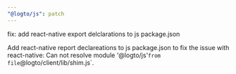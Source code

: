 ```yaml
---
"@logto/js": patch
---
```


fix: add react-native export delclarations to js package.json

Add react-native report declareations to js package.json to fix the issue with react-native: Can not resolve module '@logto/js'`from file`@logto/client/lib/shim.js`.
